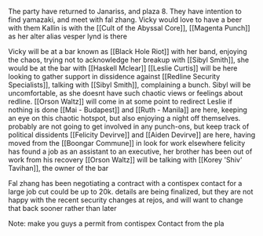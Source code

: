 The party have returned to Janariss, and plaza 8.
They have intention to find yamazaki, and meet with fal zhang.
Vicky would love to have a beer with them
Kallin is with the [[Cult of the Abyssal Core]], [[Magenta Punch]] as her alter alias vesper lynd is there

Vicky will be at a bar known as [[Black Hole Riot]] with her band, enjoying the chaos, trying not to acknowledge her breakup with [[Sibyl Smith]], she would be at the bar with [[Haskell Mclear]]
[[Leslie Curtis]] will be here looking to gather support in dissidence against [[Redline Security Specialists]], talking with [[Sibyl Smith]], complaining a bunch. Sibyl will be uncomfortable, as she doesnt have such chaotic views or feelings about redline. [[Orson Waltz]] will come in at some point to redirect Leslie if nothing is done
[[Mai - Budapest]] and [[Ruth - Manila]] are here, keeping an eye on this chaotic hotspot, but also enjoying a night off themselves. probably are not going to get involved in any punch-ons, but keep track of political dissidents
[[Felicity Devirve]] and [[Aiden Devirve]] are here, having moved from the [[Boongar Commune]] in look for work elsewhere felicity has found a job as an assistant to an executive, her brother has been out of work from his recovery
[[Orson Waltz]] will be talking with [[Korey 'Shiv' Tavihan]], the owner of the bar

Fal zhang has been negotiating a contract with a contispex contact for a large job
cut could be up to 20k. details are being finalized, but they are not happy with the recent security changes at rejos, and will want to change that back sooner rather than later

Note: make you guys a permit from contispex
Contact from the pla

